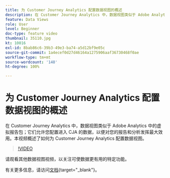 ```yaml
---
title: 为 Customer Journey Analytics 配置数据视图的概述
description: 在 Customer Journey Analytics 中，数据视图类似于 Adobe Analytics 中的虚拟报告包；它们允许您配置进入 CJA 的数据，以便对您的报告和分析发挥最大效用。本视频概述了如何为 Customer Journey Analytics 配置数据视图。
feature: Data Views
role: User
level: Beginner
doc-type: feature video
thumbnail: 35110.jpg
kt: 10016
exl-id: 8bab86c6-39b3-49e3-ba74-a5d12bf9e05c
source-git-commit: 1a4ecef0d27d46164a1275906aaf36730468f0ae
workflow-type: tm+mt
source-wordcount: '148'
ht-degree: 100%

---
```


# 为 Customer Journey Analytics 配置数据视图的概述

在 Customer Journey Analytics 中，数据视图类似于 Adobe Analytics 中的虚拟报告包；它们允许您配置进入 CJA 的数据，以便对您的报告和分析发挥最大效用。本视频概述了如何为 Customer Journey Analytics 配置数据视图。

>[!VIDEO](https://video.tv.adobe.com/v/345538/?captions=chi_hans&quality=12&learn=on)

请观看其他数据视图视频，以关注可使数据更有用的特定功能。

有关更多信息，请访问[文档](https://experienceleague.adobe.com/docs/analytics-platform/using/cja-dataviews/data-views.html?lang=zh-Hans){target="_blank"}。
